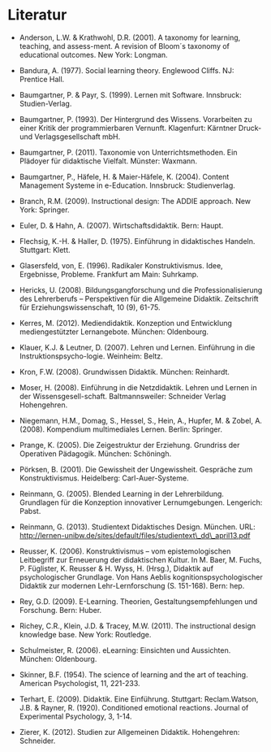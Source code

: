 # Literatur

- Anderson, L.W. &amp; Krathwohl, D.R. (2001). A taxonomy for learning, teaching, and assess-ment. A revision of Bloom´s taxonomy of educational outcomes. New York: Longman.

- Bandura, A. (1977). Social learning theory. Englewood Cliffs. NJ: Prentice Hall.

- Baumgartner, P. &amp; Payr, S. (1999). Lernen mit Software. Innsbruck: Studien-Verlag.

- Baumgartner, P. (1993). Der Hintergrund des Wissens. Vorarbeiten zu einer Kritik der programmierbaren Vernunft. Klagenfurt: Kärntner Druck- und Verlagsgesellschaft mbH.

- Baumgartner, P. (2011). Taxonomie von Unterrichtsmethoden. Ein Plädoyer für didaktische Vielfalt. Münster: Waxmann.

- Baumgartner, P., Häfele, H. &amp; Maier-Häfele, K. (2004). Content Management Systeme in e-Education. Innsbruck: Studienverlag.

- Branch, R.M. (2009). Instructional design: The ADDIE approach. New York: Springer.

- Euler, D. &amp; Hahn, A. (2007). Wirtschaftsdidaktik. Bern: Haupt.

- Flechsig, K.-H. &amp; Haller, D. (1975). Einführung in didaktisches Handeln. Stuttgart: Klett.

- Glasersfeld, von, E. (1996). Radikaler Konstruktivismus. Idee, Ergebnisse, Probleme. Frankfurt am Main: Suhrkamp.

- Hericks, U. (2008). Bildungsgangforschung und die Professionalisierung des Lehrerberufs – Perspektiven für die Allgemeine Didaktik. Zeitschrift für Erziehungswissenschaft, 10 (9), 61-75.

- Kerres, M. (2012). Mediendidaktik. Konzeption und Entwicklung mediengestützter Lernangebote. München: Oldenbourg.

- Klauer, K.J. &amp; Leutner, D. (2007). Lehren und Lernen. Einführung in die Instruktionspsycho-logie. Weinheim: Beltz.

- Kron, F.W. (2008). Grundwissen Didaktik. München: Reinhardt.

- Moser, H. (2008). Einführung in die Netzdidaktik. Lehren und Lernen in der Wissensgesell-schaft. Baltmannsweiler: Schneider Verlag Hohengehren.

- Niegemann, H.M., Domag, S., Hessel, S., Hein, A., Hupfer, M. &amp; Zobel, A. (2008). Kompendium multimediales Lernen. Berlin: Springer.

- Prange, K. (2005). Die Zeigestruktur der Erziehung. Grundriss der Operativen Pädagogik. München: Schöningh.

- Pörksen, B. (2001). Die Gewissheit der Ungewissheit. Gespräche zum Konstruktivismus. Heidelberg: Carl-Auer-Systeme.

- Reinmann, G. (2005). Blended Learning in der Lehrerbildung. Grundlagen für die Konzeption innovativer Lernumgebungen. Lengerich: Pabst.

- Reinmann, G. (2013). Studientext Didaktisches Design. München. URL: http://lernen-unibw.de/sites/default/files/studientext\_dd\_april13.pdf

- Reusser, K. (2006). Konstruktivismus – vom epistemologischen Leitbegriff zur Erneuerung der didaktischen Kultur. In M. Baer, M. Fuchs, P. Füglister, K. Reusser &amp; H. Wyss, H. (Hrsg.), Didaktik auf psychologischer Grundlage. Von Hans Aeblis kognitionspsychologischer Didaktik zur modernen Lehr-Lernforschung (S. 151-168). Bern: hep.

- Rey, G.D. (2009). E-Learning. Theorien, Gestaltungsempfehlungen und Forschung. Bern: Huber.

- Richey, C.R., Klein, J.D. &amp; Tracey, M.W. (2011). The instructional design knowledge base. New York: Routledge.

- Schulmeister, R. (2006). eLearning: Einsichten und Aussichten. München: Oldenbourg.

- Skinner, B.F. (1954). The science of learning and the art of teaching. American Psychologist, 11, 221-233.

- Terhart, E. (2009). Didaktik. Eine Einführung. Stuttgart: Reclam.Watson, J.B. &amp; Rayner, R. (1920). Conditioned emotional reactions. Journal of Experimental Psychology, 3, 1-14.

- Zierer, K. (2012). Studien zur Allgemeinen Didaktik. Hohengehren: Schneider.
